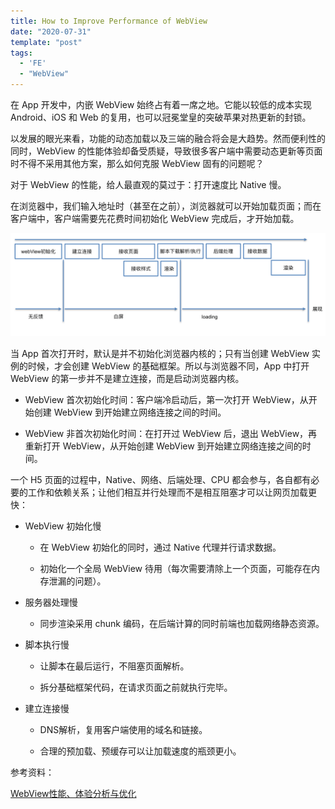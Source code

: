 ```yaml
---
title: How to Improve Performance of WebView
date: "2020-07-31"
template: "post"
tags:
  - 'FE'
  - "WebView"
---
```


在 App 开发中，内嵌 WebView 始终占有着一席之地。它能以较低的成本实现 Android、iOS 和 Web 的复用，也可以冠冕堂皇的突破苹果对热更新的封锁。

以发展的眼光来看，功能的动态加载以及三端的融合将会是大趋势。然而便利性的同时，WebView 的性能体验却备受质疑，导致很多客户端中需要动态更新等页面时不得不采用其他方案，那么如何克服 WebView 固有的问题呢？

<!--truncate-->

对于 WebView 的性能，给人最直观的莫过于：打开速度比 Native 慢。

在浏览器中，我们输入地址时（甚至在之前），浏览器就可以开始加载页面；而在客户端中，客户端需要先花费时间初始化 WebView 完成后，才开始加载。

![webview](/img/blog/2020-07-31-How-to-Improve-Performance-of-WebView/webview.png)

当 App 首次打开时，默认是并不初始化浏览器内核的；只有当创建 WebView 实例的时候，才会创建 WebView 的基础框架。所以与浏览器不同，App 中打开 WebView 的第一步并不是建立连接，而是启动浏览器内核。

- WebView 首次初始化时间：客户端冷启动后，第一次打开 WebView，从开始创建 WebView 到开始建立网络连接之间的时间。

- WebView 非首次初始化时间：在打开过 WebView 后，退出 WebView，再重新打开 WebView，从开始创建 WebView 到开始建立网络连接之间的时间。

一个 H5 页面的过程中，Native、网络、后端处理、CPU 都会参与，各自都有必要的工作和依赖关系；让他们相互并行处理而不是相互阻塞才可以让网页加载更快：

- WebView 初始化慢

  - 在 WebView 初始化的同时，通过 Native 代理并行请求数据。

  - 初始化一个全局 WebView 待用（每次需要清除上一个页面，可能存在内存泄漏的问题）。

- 服务器处理慢

  - 同步渲染采用 chunk 编码，在后端计算的同时前端也加载网络静态资源。

- 脚本执行慢

  - 让脚本在最后运行，不阻塞页面解析。

  - 拆分基础框架代码，在请求页面之前就执行完毕。

- 建立连接慢

  - DNS解析，复用客户端使用的域名和链接。

  - 合理的预加载、预缓存可以让加载速度的瓶颈更小。

参考资料：

[WebView性能、体验分析与优化​](https://tech.meituan.com/2017/06/09/webviewperf.html)
